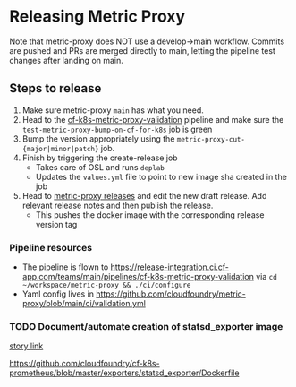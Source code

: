 # Releasing Metric Proxy

Note that metric-proxy does NOT use a develop->main workflow. Commits are pushed and PRs are merged directly to main, letting the pipeline test changes after landing on main.

## Steps to release

1. Make sure metric-proxy `main` has what you need.
1. Head to the [cf-k8s-metric-proxy-validation](https://release-integration.ci.cf-app.com/teams/main/pipelines/cf-k8s-metric-proxy-validation) pipeline and make sure the `test-metric-proxy-bump-on-cf-for-k8s` job is green
1. Bump the version appropriately using the `metric-proxy-cut-{major|minor|patch}` job.
1. Finish by triggering the create-release job
    - Takes care of OSL and runs `deplab`
    - Updates the `values.yml` file to point to new image sha created in the job
1. Head to [metric-proxy releases](https://github.com/cloudfoundry/metric-proxy/releases) and edit the new draft release. Add relevant release notes and then publish the release.
    - This pushes the docker image with the corresponding release version tag

### Pipeline resources
* The pipeline is flown to https://release-integration.ci.cf-app.com/teams/main/pipelines/cf-k8s-metric-proxy-validation via `cd ~/workspace/metric-proxy && ./ci/configure`
* Yaml config lives in https://github.com/cloudfoundry/metric-proxy/blob/main/ci/validation.yml

### TODO Document/automate creation of statsd_exporter image

[story link](https://www.pivotaltracker.com/story/show/176179500)

https://github.com/cloudfoundry/cf-k8s-prometheus/blob/master/exporters/statsd_exporter/Dockerfile
